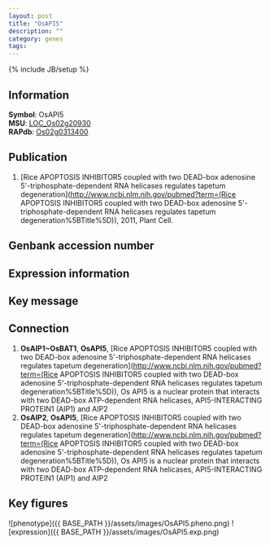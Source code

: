 ```yaml
---
layout: post
title: "OsAPI5"
description: ""
category: genes
tags: 
---
```

{% include JB/setup %}

## Information
__Symbol__: OsAPI5  
__MSU__: [LOC_Os02g20930](http://rice.plantbiology.msu.edu/cgi-bin/ORF_infopage.cgi?orf=LOC_Os02g20930)  
__RAPdb__: [Os02g0313400](http://rapdb.dna.affrc.go.jp/viewer/gbrowse_details/irgsp1?name=Os02g0313400)  

## Publication
1. [Rice APOPTOSIS INHIBITOR5 coupled with two DEAD-box adenosine 5'-triphosphate-dependent RNA helicases regulates tapetum degeneration](http://www.ncbi.nlm.nih.gov/pubmed?term=(Rice APOPTOSIS INHIBITOR5 coupled with two DEAD-box adenosine 5'-triphosphate-dependent RNA helicases regulates tapetum degeneration%5BTitle%5D)), 2011, Plant Cell.

## Genbank accession number

## Expression information

## Key message

## Connection
1. __OsAIP1~OsBAT1__, __OsAPI5__, [Rice APOPTOSIS INHIBITOR5 coupled with two DEAD-box adenosine 5'-triphosphate-dependent RNA helicases regulates tapetum degeneration](http://www.ncbi.nlm.nih.gov/pubmed?term=(Rice APOPTOSIS INHIBITOR5 coupled with two DEAD-box adenosine 5'-triphosphate-dependent RNA helicases regulates tapetum degeneration%5BTitle%5D)),  Os API5 is a nuclear protein that interacts with two DEAD-box ATP-dependent RNA helicases, API5-INTERACTING PROTEIN1 (AIP1) and AIP2
2. __OsAIP2__, __OsAPI5__, [Rice APOPTOSIS INHIBITOR5 coupled with two DEAD-box adenosine 5'-triphosphate-dependent RNA helicases regulates tapetum degeneration](http://www.ncbi.nlm.nih.gov/pubmed?term=(Rice APOPTOSIS INHIBITOR5 coupled with two DEAD-box adenosine 5'-triphosphate-dependent RNA helicases regulates tapetum degeneration%5BTitle%5D)),  Os API5 is a nuclear protein that interacts with two DEAD-box ATP-dependent RNA helicases, API5-INTERACTING PROTEIN1 (AIP1) and AIP2

## Key figures
![phenotype]({{ BASE_PATH }}/assets/images/OsAPI5.pheno.png)
![expression]({{ BASE_PATH }}/assets/images/OsAPI5.exp.png)


